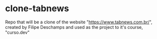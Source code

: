 # clone-tabnews
Repo that will be a clone of the website "https://www.tabnews.com.br/", created by Filipe Deschamps and used as the project to it's course, "curso.dev"
